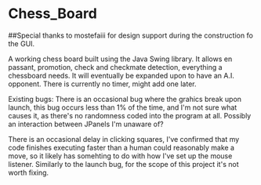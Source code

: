# Chess_Board

##Special thanks to mostefaiii for design support during the construction fo the GUI. 

A working chess board built using the Java Swing library. It allows en passant, promotion, check and checkmate detection, everything a chessboard needs.
It will eventually be expanded upon to have an A.I. opponent. 
There is currently no timer, might add one later.

Existing bugs:
There is an occasional bug where the grahics break upon launch, this bug occurs less than 1% of the time, and I'm not sure what causes it, as there's no randomness coded into the program at all. Possibly an interaction between JPanels I'm unaware of?

There is an occasional delay in clicking squares, I've confirmed that my code finishes executing faster than a human could reasonably make a move, so it likely has somehting to do with how I've set up the mouse listener. Similarly to the launch bug, for the scope of this project it's not worth fixing.

